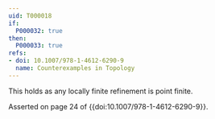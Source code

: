 ```yaml
---
uid: T000018
if:
  P000032: true
then:
  P000033: true
refs:
- doi: 10.1007/978-1-4612-6290-9
  name: Counterexamples in Topology
---
```


This holds as any locally finite refinement is point finite.

Asserted on page 24 of {{doi:10.1007/978-1-4612-6290-9}}.
